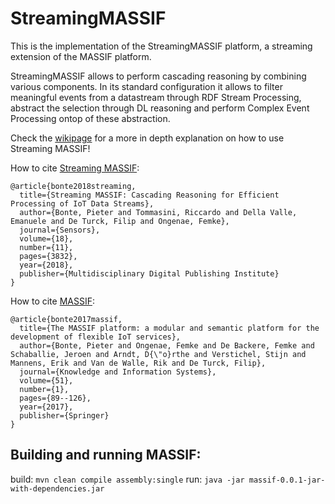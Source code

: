 # StreamingMASSIF

This is the implementation of the StreamingMASSIF platform, a streaming extension of the MASSIF platform.

StreamingMASSIF allows to perform cascading reasoning by combining various components. In its standard configuration it allows to filter meaningful events from a datastream through RDF Stream Processing, abstract the selection through DL reasoning and perform Complex Event Processing ontop of these abstraction.

Check the [wikipage](https://github.com/IBCNServices/StreamingMASSIF/wiki) for a more in depth explanation on how to use Streaming MASSIF!

How to cite [Streaming MASSIF](https://www.mdpi.com/1424-8220/18/11/3832):
```
@article{bonte2018streaming,
  title={Streaming MASSIF: Cascading Reasoning for Efficient Processing of IoT Data Streams},
  author={Bonte, Pieter and Tommasini, Riccardo and Della Valle, Emanuele and De Turck, Filip and Ongenae, Femke},
  journal={Sensors},
  volume={18},
  number={11},
  pages={3832},
  year={2018},
  publisher={Multidisciplinary Digital Publishing Institute}
}
```

How to cite [MASSIF](https://link.springer.com/article/10.1007/s10115-016-0969-1):

```
@article{bonte2017massif,
  title={The MASSIF platform: a modular and semantic platform for the development of flexible IoT services},
  author={Bonte, Pieter and Ongenae, Femke and De Backere, Femke and Schaballie, Jeroen and Arndt, D{\"o}rthe and Verstichel, Stijn and Mannens, Erik and Van de Walle, Rik and De Turck, Filip},
  journal={Knowledge and Information Systems},
  volume={51},
  number={1},
  pages={89--126},
  year={2017},
  publisher={Springer}
}
```

## Building and running MASSIF:
build:
`mvn clean compile assembly:single`
run:
`java -jar massif-0.0.1-jar-with-dependencies.jar`


